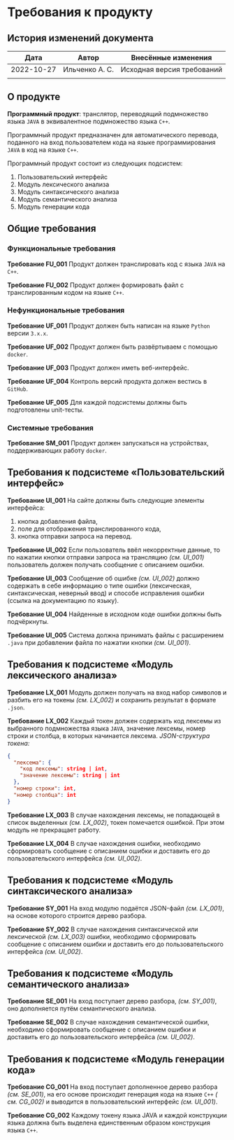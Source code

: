 # Требования к продукту

## История изменений документа

| Дата       | Автор          | Внесённые изменения        |
| ---------- | -------------- | -------------------------- |
| 2022-10-27 | Ильченко А. С. | Исходная версия требований |
|            |                |                            |

## О продукте

**Программный продукт**: транслятор, переводящий подмножество языка `JAVA` в эквивалентное подмножество языка `C++`.

Программный продукт предназначен для автоматического перевода, поданного на вход пользователем кода на языке
программирования `JAVA` в код на языке `C++`.

Программный продукт состоит из следующих подсистем:

1. Пользовательский интерфейс
2. Модуль лексического анализа
3. Модуль синтаксического анализа
4. Модуль семантического анализа
5. Модуль генерации кода

## Общие требования

### Функциональные требования

**Требование FU_001**
Продукт должен транслировать код с языка `JAVA` на `C++`.

**Требование FU_002**
Продукт должен формировать файл с транслированным кодом на языке `C++`.

### Нефункциональные требования

**Требование UF_001**
Продукт должен быть написан на языке `Python` версии `3.x.x`.

**Требование UF_002**
Продукт должен быть развёртываем с помощью `docker`.

**Требование UF_003**
Продукт должен иметь веб-интерфейс.

**Требование UF_004**
Контроль версий продукта должен вестись в `GitHub`.

**Требование UF_005**
Для каждой подсистемы должны быть подготовлены unit-тесты.

### Системные требования

**Требование SM_001**
Продукт должен запускаться на устройствах, поддерживающих работу `docker`.

## Требования к подсистеме «Пользовательский интерфейс»

**Требование UI_001**
На сайте должны быть следующие элементы интерфейса:
1. кнопка добавления файла, 
2. поле для отображения транслированного кода, 
3. кнопка отправки запроса на перевод.

**Требование UI_002**
Если пользователь ввёл некорректные данные, то по нажатии кнопки отправки запроса на трансляцию *(см. UI_001)*
пользователь должен получать сообщение с описанием ошибки.

**Требование UI_003**
Сообщение об ошибке *(см. UI_002)* должно содержать в себе информацию о типе ошибки (лексическая, синтаксическая,
неверный ввод) и способе исправления ошибки (ссылка на документацию по языку).

**Требование UI_004**
Найденные в исходном коде ошибки должны быть подчёркнуты.

**Требование UI_005**
Система должна принимать файлы с расширением `.java` при добавлении файла по нажатии кнопки *(см. UI_001)*.

## Требования к подсистеме «Модуль лексического анализа»

**Требование LX_001**
Модуль должен получать на вход набор символов и разбить его на токены *(см. LX_002)* и сохранить результат в
формате `.json`.

**Требование LX_002**
Каждый токен должен содержать код лексемы из выбранного подмножества языка `JAVA`, значение лексемы, номер строки и
столбца, в которых начинается лексема.
*JSON-структура токена:*

```json
{
  "лексема": {
    "код лексемы": string | int,
    "значение лексемы": string | int
  },
  "номер строки": int,
  "номер столбца": int
}
```

**Требование LX_003**
В случае нахождения лексемы, не попадающей в список выделенных *(см. LX_002)*, токен помечается ошибкой. При этом модуль
не прекращает работу.

**Требование LX_004**
В случае нахождения ошибки, необходимо сформировать сообщение с описанием
ошибки и доставить его до пользовательского интерфейса *(см. UI_002)*.

## Требования к подсистеме «Модуль синтаксического анализа»

**Требование SY_001**
На вход модулю подаётся JSON-файл *(см. LX_001)*, на основе которого строится дерево разбора.

**Требование SY_002**
В случае нахождения синтаксической или лексической *(см. LX_003)* ошибки, необходимо сформировать сообщение с описанием
ошибки и доставить его до пользовательского интерфейса *(см. UI_002)*.

## Требования к подсистеме «Модуль семантического анализа»

**Требование SE_001**
На вход поступает дерево разбора, *(см. SY_001)*, оно дополняется путём семантического анализа.

**Требование SE_002**
В случае нахождения семантической ошибки, необходимо сформировать сообщение с описанием ошибки и доставить его до
пользовательского интерфейса *(см. UI_002)*.

## Требования к подсистеме «Модуль генерации кода»

**Требование CG_001**
На вход поступает дополненное дерево разбора *(см. SE_001)*, на его основе происходит генерация кода на языке `C++` *(
см. CG_002)* и выводится в пользовательский интерфейс *(см. UI_001)*.

**Требование CG_002**
Каждому токену языка JAVA и каждой конструкции языка должна быть выделена единственным образом конструкция языка `C++`.